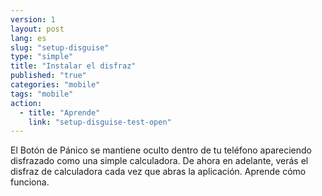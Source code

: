 ```yaml
---
version: 1
layout: post
lang: es
slug: "setup-disguise"
type: "simple"
title: "Instalar el disfraz"
published: "true"
categories: "mobile"
tags: "mobile"
action: 
  - title: "Aprende"
    link: "setup-disguise-test-open"
---
```


El Botón de Pánico se mantiene oculto dentro de tu teléfono apareciendo disfrazado como una simple calculadora. De ahora en adelante, verás el disfraz de calculadora cada vez que abras la aplicación. Aprende cómo funciona. 
